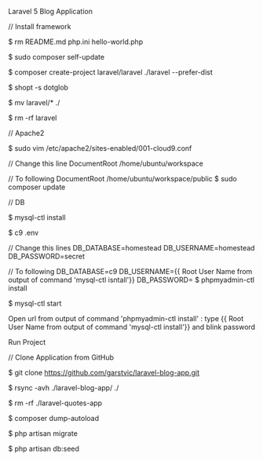 Laravel 5 Blog Application

// Install framework

$ rm README.md php.ini hello-world.php

$ sudo composer self-update

$ composer create-project laravel/laravel ./laravel --prefer-dist

$ shopt -s dotglob

$ mv laravel/* ./

$ rm -rf laravel

// Apache2

$ sudo vim /etc/apache2/sites-enabled/001-cloud9.conf

// Change this line
DocumentRoot /home/ubuntu/workspace

// To following
DocumentRoot /home/ubuntu/workspace/public
$ sudo composer update

// DB

$ mysql-ctl install

$ c9 .env

// Change this lines
DB_DATABASE=homestead
DB_USERNAME=homestead
DB_PASSWORD=secret

// To following
DB_DATABASE=c9
DB_USERNAME={{ Root User Name from output of command 'mysql-ctl isntall'}}
DB_PASSWORD=
$ phpmyadmin-ctl install

$ mysql-ctl start

Open url from output of command 'phpmyadmin-ctl install' : type {{ Root User Name from output of command 'mysql-ctl install'}} and blink password

Run Project

// Clone Application from GitHub

$ git clone https://github.com/garstvic/laravel-blog-app.git

$ rsync -avh ./laravel-blog-app/ ./

$ rm -rf ./laravel-quotes-app

$ composer dump-autoload

$ php artisan migrate

$ php artisan db:seed
